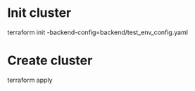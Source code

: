 # Init cluster
terraform init -backend-config=backend/test_env_config.yaml

# Create cluster
terraform apply
